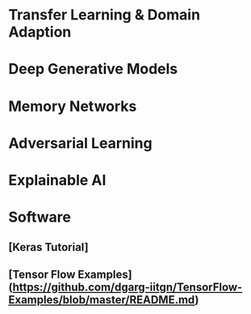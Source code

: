 # Transfer Learning & Domain Adaption
# Deep Generative Models
# Memory Networks
# Adversarial Learning
# Explainable AI
# Software
## [Keras Tutorial]
## [Tensor Flow Examples] (https://github.com/dgarg-iitgn/TensorFlow-Examples/blob/master/README.md)
